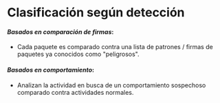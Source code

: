 # Clasificación según detección

#### _Basados en comparación de firmas_:

- Cada paquete es comparado contra una lista de patrones / firmas de paquetes ya conocidos como "peligrosos".

#### _Basados en comportamiento_:

- Analizan la actividad en busca de un comportamiento sospechoso comparado contra actividades normales.

